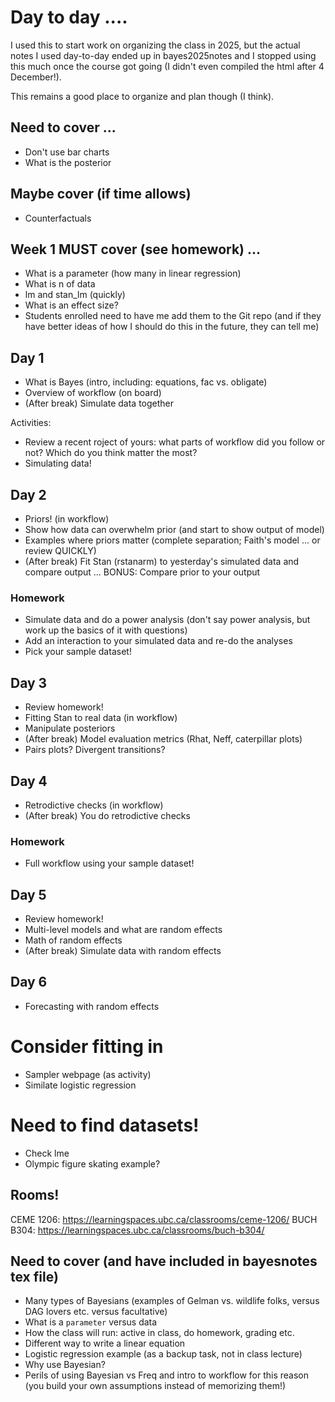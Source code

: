# Day to day ....

I used this to start work on organizing the class in 2025, but the actual notes I used day-to-day ended up in bayes2025notes and I stopped using this much once the course got going (I didn't even compiled the html after 4 December!).

This remains a good place to organize and plan though (I think). 

## Need to cover ...
- Don't use bar charts
- What is the posterior


## Maybe cover (if time allows)
- Counterfactuals


## Week 1 MUST cover (see homework) ...
- What is a parameter (how many in linear regression)
- What is n of data
- lm and stan_lm (quickly)
- What is an effect size?
- Students enrolled need to have me add them to the Git repo (and if they have better ideas of how I should do this in the future, they can tell me)

## Day 1
- What is Bayes (intro, including: equations, fac vs. obligate)
- Overview of workflow (on board)
- (After break) Simulate data together

Activities:
- Review a recent roject of yours: what parts of workflow did you follow or not? Which do you think matter the most?
- Simulating data!

## Day 2
- Priors! (in workflow)
- Show how data can overwhelm prior (and start to show output of model)
- Examples where priors matter (complete separation; Faith's model ... or review QUICKLY)
- (After break) Fit Stan (rstanarm) to yesterday's simulated data and compare output ... BONUS: Compare prior to your output

### Homework
- Simulate data and do a power analysis (don't say power analysis, but work up the basics of it with questions)
- Add an interaction to your simulated data and re-do the analyses
- Pick your sample dataset!

## Day 3
- Review homework!
- Fitting Stan to real data (in workflow)
- Manipulate posteriors
- (After break) Model evaluation metrics (Rhat, Neff, caterpillar plots)
- Pairs plots? Divergent transitions?

## Day 4
- Retrodictive checks (in workflow)
- (After break) You do retrodictive checks

### Homework
- Full workflow using your sample dataset!

## Day 5
- Review homework!
- Multi-level models and what are random effects
- Math of random effects
- (After break) Simulate data with random effects

## Day 6
- Forecasting with random effects

# Consider fitting in
- Sampler webpage (as activity)
- Similate logistic regression


# Need to find datasets!
- Check lme
- Olympic figure skating example?


## Rooms!
CEME 1206: https://learningspaces.ubc.ca/classrooms/ceme-1206/
BUCH B304: https://learningspaces.ubc.ca/classrooms/buch-b304/


## Need to cover (and have included in bayesnotes tex file)
- Many types of Bayesians (examples of Gelman vs. wildlife folks, versus DAG lovers etc. versus facultative)
- What is a `parameter` versus data
- How the class will run: active in class, do homework, grading etc.
- Different way to write a linear equation
- Logistic regression example (as a backup task, not in class lecture)
- Why use Bayesian? 
- Perils of using Bayesian vs Freq and intro to workflow for this reason (you build your own assumptions instead of memorizing them!)
